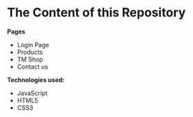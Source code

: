 # The Content of this Repository

**Pages**

 - Login Page
 - Products
 - TM Shop
 - Contact us

**Technologies used:**

 - JavaScript
 - HTML5
 - CSS3
